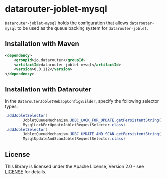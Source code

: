 # datarouter-joblet-mysql

`Datarouter-joblet-mysql` holds the configuration that allows `datarouter-mysql` to be used as the queue backing
 system for `datarouter-joblet`.

## Installation with Maven

```xml
<dependency>
	<groupId>io.datarouter</groupId>
	<artifactId>datarouter-joblet-mysql</artifactId>
	<version>0.0.112</version>
</dependency>
```

## Installation with Datarouter

In the `DatarouterJobletWebappConfigBuilder`, specify the following selector types:
```java
.addJobletSelector(
		JobletQueueMechanism.JDBC_LOCK_FOR_UPDATE.getPersistentString(),
		MysqlLockForUpdateJobletRequestSelector.class)
.addJobletSelector(
		JobletQueueMechanism.JDBC_UPDATE_AND_SCAN.getPersistentString(),
		MysqlUpdateAndScanJobletRequestSelector.class)
```

## License

This library is licensed under the Apache License, Version 2.0 - see [LICENSE](../LICENSE) for details.
